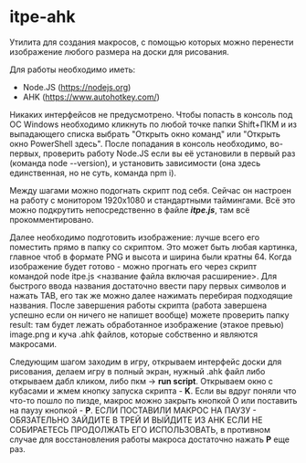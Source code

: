 # itpe-ahk
Утилита для создания макросов, с помощью которых можно перенести изображение любого размера на доски для рисования.

Для работы необходимо иметь:
- Node.JS (https://nodejs.org)
- AHK (https://www.autohotkey.com/)

Никаких интерфейсов не предусмотрено. Чтобы попасть в консоль под ОС Windows необходимо кликнуть по любой точке папки Shift+ПКМ и из выпадающего списка выбрать "Открыть окно команд" или "Открыть окно PowerShell здесь". После попадания в консоль необходимо, во-первых, проверить работу Node.JS если вы её установили в первый раз (команда node --version), и установить зависимости (она здесь единственная, но не суть, команда npm i).

Между шагами можно подогнать скрипт под себя. Сейчас он настроен на работу с монитором 1920x1080 и стандартными таймингами. Всё это можно подкрутить непосредственно в файле ***itpe.js***, там всё прокомментировано.

Далее необходимо подготовить изображение: лучше всего его поместить прямо в папку со скриптом. Это может быть любая картинка, главное чтоб в формате PNG и высота и ширина были кратны 64. Когда изображение будет готово - можно прогнать его через скрипт командой node itpe.js <название файла включая расширение>. Для быстрого ввода названия достаточно ввести пару первых символов и нажать TAB, его так же можно далее нажимать перебирая подходящие названия. После завершения работы скрипта (работа завершена успешно если он ничего не напишет вообще) можете проверить папку result: там будет лежать обработанное изображение (этакое превью) image.png и куча .ahk файлов, которые собственно и являются макросами.

Следующим шагом заходим в игру, открываем интерфейс доски для рисования, делаем игру в полный экран, нужный .ahk файл либо открываем дабл кликом, либо пкм -> **run script**. Открываем окно с кубасами и жмем кнопку запуска скрипта - **K**. Если вы вдруг поняли что что-то пошло по пизде, макрос можно закрыть кнопкой O или поставить на паузу кнопкой - **P**. ЕСЛИ ПОСТАВИЛИ МАКРОС НА ПАУЗУ - ОБЯЗАТЕЛЬНО ЗАЙДИТЕ В ТРЕЙ И ВЫЙДИТЕ ИЗ AHK ЕСЛИ НЕ СОБИРАЕТЕСЬ ПРОДОЛЖАТЬ ЕГО ИСПОЛЬЗОВАТЬ, в противном случае для восстановления работы макроса достаточно нажать **P** еще раз.
